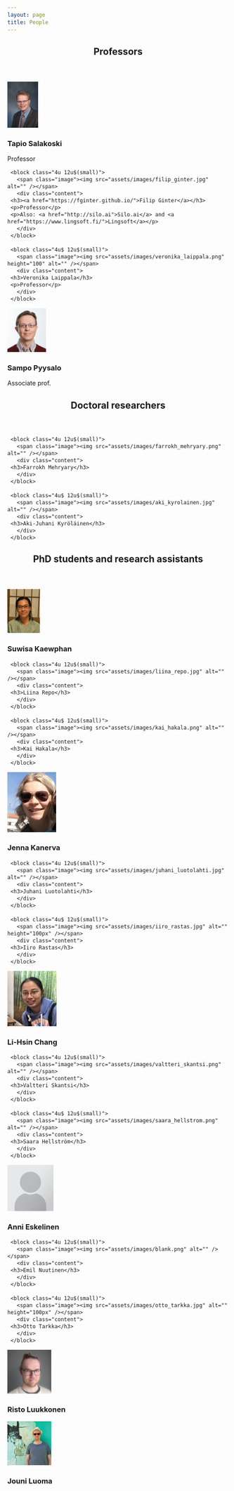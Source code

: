 ```yaml
---
layout: page
title: People
---
```


<section>
   <header class="major">
      <h2>Professors</h2>
   </header>
   <div class="row">
     <block class="4u 12u$(small)">
       <span class="image"><img src="assets/images/sala_web.jpg" alt="" /></span>
       <div class="content">
	 <h3>Tapio Salakoski</h3>
	 <p>Professor</p>
       </div>
     </block>
	
     <block class="4u 12u$(small)">
       <span class="image"><img src="assets/images/filip_ginter.jpg" alt="" /></span>
       <div class="content">
	 <h3><a href="https://fginter.github.io/">Filip Ginter</a></h3>
	 <p>Professor</p>
	 <p>Also: <a href="http://silo.ai">Silo.ai</a> and <a href="https://www.lingsoft.fi/">Lingsoft</a></p>
       </div>
     </block>
     
     <block class="4u$ 12u$(small)">
       <span class="image"><img src="assets/images/veronika_laippala.png" height="100" alt="" /></span>
       <div class="content">
	 <h3>Veronika Laippala</h3>
	 <p>Professor</p>
       </div>
     </block>
   </div> 
   <div class="row">
     <block class="4u$ 12u$(small)">
       <span class="image"><img src="assets/images/sampo_pyysalo.png" height="100" alt="" /></span>
       <div class="content">
	 <h3>Sampo Pyysalo</h3>
	 <p>Associate prof.</p>
       </div>
     </block>
   </div>
	
</section>

<section>
   <header class="major">
      <h2>Doctoral researchers</h2>
   </header>

   <div class="row">

     <block class="4u 12u$(small)">
       <span class="image"><img src="assets/images/farrokh_mehryary.png" alt="" /></span>
       <div class="content">
	 <h3>Farrokh Mehryary</h3>
       </div>
     </block>
	   
     <block class="4u$ 12u$(small)">
       <span class="image"><img src="assets/images/aki_kyrolainen.jpg" alt="" /></span>
       <div class="content">
	 <h3>Aki-Juhani Kyröläinen</h3>
       </div>
     </block>

   </div>

</section>

<section>
   <header class="major">
      <h2>PhD students and research assistants</h2>
   </header>

   <div class="row">
     <block class="4u 12u$(small)">
       <span class="image"><img src="assets/images/suwisa_kaewphan.jpg" alt="" /></span>
       <div class="content">
	 <h3>Suwisa Kaewphan</h3>
       </div>
     </block>

     <block class="4u 12u$(small)">
       <span class="image"><img src="assets/images/liina_repo.jpg" alt="" /></span>
       <div class="content">
	 <h3>Liina Repo</h3>
       </div>
     </block>

     <block class="4u$ 12u$(small)">
       <span class="image"><img src="assets/images/kai_hakala.png" alt="" /></span>
       <div class="content">
	 <h3>Kai Hakala</h3>
       </div>
     </block>
   </div>
   
   <div class="row">
     <block class="4u 12u$(small)">
       <span class="image"><img src="assets/images/jenna_kanerva.png" alt="" /></span>
       <div class="content">
	 <h3>Jenna Kanerva</h3>
       </div>
     </block>

     <block class="4u 12u$(small)">
       <span class="image"><img src="assets/images/juhani_luotolahti.jpg" alt="" /></span>
       <div class="content">
	 <h3>Juhani Luotolahti</h3>
       </div>
     </block>

     <block class="4u$ 12u$(small)">
       <span class="image"><img src="assets/images/iiro_rastas.jpg" alt="" height="100px" /></span>
       <div class="content">
	 <h3>Iiro Rastas</h3>
       </div>
     </block>
   </div>
   
   <div class="row">
     <block class="4u 12u$(small)">
       <span class="image"><img src="assets/images/lihsin_chang.jpg" alt="" /></span>
       <div class="content">
	 <h3>Li-Hsin Chang</h3>
       </div>
     </block>
	
     <block class="4u 12u$(small)">
       <span class="image"><img src="assets/images/valtteri_skantsi.png" alt="" /></span>
       <div class="content">
	 <h3>Valtteri Skantsi</h3>
       </div>
     </block>
     
     <block class="4u$ 12u$(small)">
       <span class="image"><img src="assets/images/saara_hellstrom.png" alt="" /></span>
       <div class="content">
	 <h3>Saara Hellström</h3>
       </div>
     </block>
   </div>
   
     
  <div class="row">
     <block class="4u 12u$(small)">
       <span class="image"><img src="assets/images/blank.png" alt="" /></span>
       <div class="content">
	 <h3>Anni Eskelinen</h3>
       </div>
     </block>
	
     <block class="4u 12u$(small)">
       <span class="image"><img src="assets/images/blank.png" alt="" /></span>
       <div class="content">
	 <h3>Emil Nuutinen</h3>
       </div>
     </block>
	  
     <block class="4u 12u$(small)">
       <span class="image"><img src="assets/images/otto_tarkka.jpg" alt="" height="100px" /></span>
       <div class="content">
	 <h3>Otto Tarkka</h3>
       </div>
     </block>
     
   </div>
   <div class="row">
     <block class="4u 12u$(small)">
       <span class="image"><img src="assets/images/risto-luukkonen.jpg" alt="" height="100px" /></span>
       <div class="content">
	 <h3>Risto Luukkonen</h3>
       </div>
     </block>
	   
<block class="4u 12u$(small)">
       <span class="image"><img src="assets/images/jouniluoma.jpg" alt="" height="100px" /></span>
       <div class="content">
	 <h3>Jouni Luoma</h3>
       </div>
     </block>
   </div>
</section>
